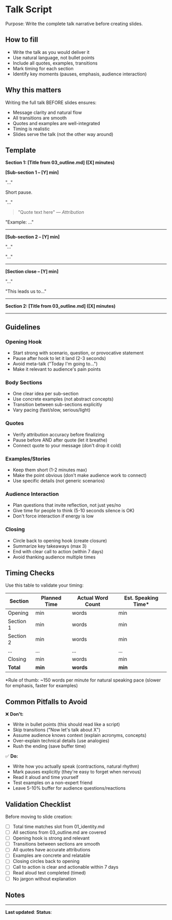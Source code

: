 # Talk Script
Purpose: Write the complete talk narrative before creating slides.

## How to fill
- Write the talk as you would deliver it
- Use natural language, not bullet points
- Include all quotes, examples, transitions
- Mark timing for each section
- Identify key moments (pauses, emphasis, audience interaction)

## Why this matters
Writing the full talk BEFORE slides ensures:
- Message clarity and natural flow
- All transitions are smooth
- Quotes and examples are well-integrated
- Timing is realistic
- Slides serve the talk (not the other way around)

## Template

**Section 1: [Title from 03_outline.md] ([X] minutes)**

**[Sub-section 1 – [Y] min]**
<!-- TODO: Write opening lines -->
"..."

<!-- TODO: Mark any pauses or emphasis -->
Short pause.

<!-- TODO: Continue narrative with natural transitions -->
"..."

> <!-- TODO: Add any quotes in blockquote format -->
> "Quote text here" — *Attribution*

<!-- TODO: Describe any examples or stories -->
"Example: ..."

---

**[Sub-section 2 – [Y] min]**
<!-- TODO: Continue with next part of this section -->
"..."

<!-- TODO: Include transitions to next sub-section -->
"..."

---

**[Section close – [Y] min]**
<!-- TODO: Wrap up this section -->
"..."

<!-- TODO: Set up transition to next major section -->
"This leads us to..."

---

**Section 2: [Title from 03_outline.md] ([X] minutes)**

<!-- TODO: Repeat structure for all sections from 03_outline.md -->

---

## Guidelines

### Opening Hook
- Start strong with scenario, question, or provocative statement
- Pause after hook to let it land (2-3 seconds)
- Avoid meta-talk ("Today I'm going to...")
- Make it relevant to audience's pain points

### Body Sections
- One clear idea per sub-section
- Use concrete examples (not abstract concepts)
- Transition between sub-sections explicitly
- Vary pacing (fast/slow, serious/light)

### Quotes
- Verify attribution accuracy before finalizing
- Pause before AND after quote (let it breathe)
- Connect quote to your message (don't drop it cold)

### Examples/Stories
- Keep them short (1-2 minutes max)
- Make the point obvious (don't make audience work to connect)
- Use specific details (not generic scenarios)

### Audience Interaction
- Plan questions that invite reflection, not just yes/no
- Give time for people to think (5-10 seconds silence is OK)
- Don't force interaction if energy is low

### Closing
- Circle back to opening hook (create closure)
- Summarize key takeaways (max 3)
- End with clear call to action (within 7 days)
- Avoid thanking audience multiple times

## Timing Checks

Use this table to validate your timing:

| Section | Planned Time | Actual Word Count | Est. Speaking Time* |
|---------|--------------|-------------------|---------------------|
| Opening | <!-- TODO --> min | <!-- TODO --> words | <!-- TODO --> min |
| Section 1 | <!-- TODO --> min | <!-- TODO --> words | <!-- TODO --> min |
| Section 2 | <!-- TODO --> min | <!-- TODO --> words | <!-- TODO --> min |
| ... | ... | ... | ... |
| Closing | <!-- TODO --> min | <!-- TODO --> words | <!-- TODO --> min |
| **Total** | **<!-- TODO --> min** | **<!-- TODO --> words** | **<!-- TODO --> min** |

*Rule of thumb: ~150 words per minute for natural speaking pace (slower for emphasis, faster for examples)

## Common Pitfalls to Avoid

❌ **Don't:**
- Write in bullet points (this should read like a script)
- Skip transitions ("Now let's talk about X")
- Assume audience knows context (explain acronyms, concepts)
- Over-explain technical details (use analogies)
- Rush the ending (save buffer time)

✅ **Do:**
- Write how you actually speak (contractions, natural rhythm)
- Mark pauses explicitly (they're easy to forget when nervous)
- Read it aloud and time yourself
- Test examples on a non-expert friend
- Leave 5-10% buffer for audience questions/reactions

## Validation Checklist

Before moving to slide creation:

- [ ] Total time matches slot from 01_identity.md
- [ ] All sections from 03_outline.md are covered
- [ ] Opening hook is strong and relevant
- [ ] Transitions between sections are smooth
- [ ] All quotes have accurate attributions
- [ ] Examples are concrete and relatable
- [ ] Closing circles back to opening
- [ ] Call to action is clear and actionable within 7 days
- [ ] Read aloud test completed (timed)
- [ ] No jargon without explanation

## Notes

<!-- Use this space for any additional notes, alternative phrasings, or ideas to test during practice runs -->

---

**Last updated**: <!-- TODO: date -->
**Status**: <!-- TODO: Draft / Ready for slides / Finalized after review -->
